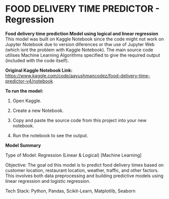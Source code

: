 # FOOD DELIVERY TIME PREDICTOR - Regression
**Food delivery time prediction Model using logical and linear regression** 
This model was built on Kaggle Notebook since the code might not work on Jupyter Notebook due to version diferences or thw use of Jupyter Web (which isnt the problem with Kaggle Notebook). The main source code utilises Machine Learning Algorithms specified to give the required output (included with the code itself).

**Original Kaggle Notebook Link:** https://www.kaggle.com/code/aayushmancodez/food-delivery-time-predictor-v4/notebook

**To run the model:**

1) Open Kaggle.

2) Create a new Notebook.

3) Copy and paste the source code from this project into your new notebook.

4) Run the notebook to see the output.

**Model Summary**

Type of Model: Regression (Linear & Logical) [Machine Learning]

Objective:  The goal od this model is to predict food delivery times based on customer location, restaurant location, weather, traffic, and other factors. This involves both data preprocessing and building predictive models using linear regression and logistic regression.

Tech Stack: Python, Pandas, Scikit-Learn, Matplotlib, Seaborn
